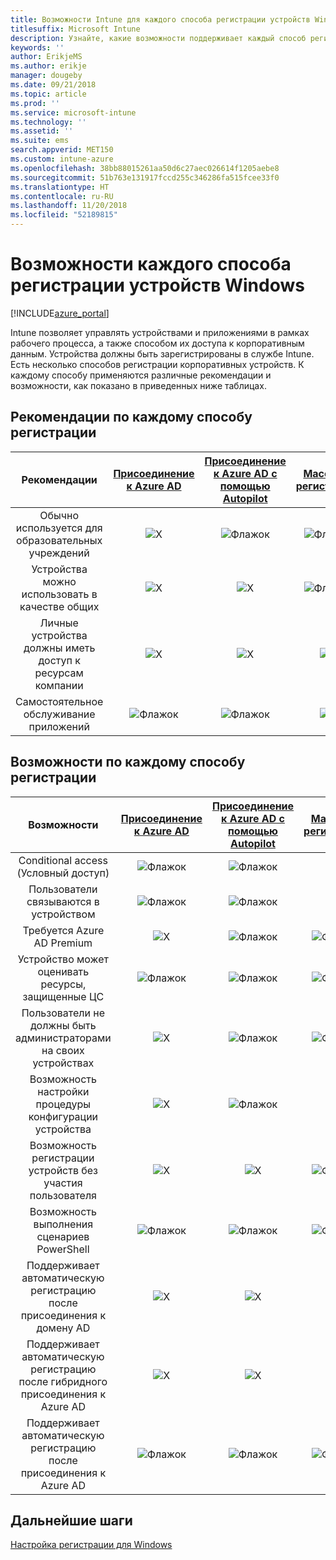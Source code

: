 ```yaml
---
title: Возможности Intune для каждого способа регистрации устройств Windows
titlesuffix: Microsoft Intune
description: Узнайте, какие возможности поддерживает каждый способ регистрации устройств Windows.
keywords: ''
author: ErikjeMS
ms.author: erikje
manager: dougeby
ms.date: 09/21/2018
ms.topic: article
ms.prod: ''
ms.service: microsoft-intune
ms.technology: ''
ms.assetid: ''
ms.suite: ems
search.appverid: MET150
ms.custom: intune-azure
ms.openlocfilehash: 38bb88015261aa50d6c27aec026614f1205aebe8
ms.sourcegitcommit: 51b763e131917fccd255c346286fa515fcee33f0
ms.translationtype: HT
ms.contentlocale: ru-RU
ms.lasthandoff: 11/20/2018
ms.locfileid: "52189815"
---
```

# <a name="capabilities-by-enrollment-method-for-windows-devices"></a>Возможности каждого способа регистрации устройств Windows
[!INCLUDE[azure_portal](./includes/azure_portal.md)]

Intune позволяет управлять устройствами и приложениями в рамках рабочего процесса, а также способом их доступа к корпоративным данным. Устройства должны быть зарегистрированы в службе Intune. Есть несколько способов регистрации корпоративных устройств. К каждому способу применяются различные рекомендации и возможности, как показано в приведенных ниже таблицах.

## <a name="best-practices-by-enrollment-method"></a>Рекомендации по каждому способу регистрации
| **Рекомендации** | **[Присоединение к Azure AD](windows-enroll.md#enable-windows-10-automatic-enrollment)**|**[Присоединение к Azure AD с помощью Autopilot](enrollment-autopilot.md)** |**[Массовая регистрация](windows-bulk-enroll.md)**|**[DEM](device-enrollment-manager-enroll.md)** | **[BYOD](device-enrollment.md#bring-your-own-device)** | **[Объект групповой политики](https://docs.microsoft.com/windows/client-management/mdm/enroll-a-windows-10-device-automatically-using-group-policy)** |
|:---:|:---:|:---:|:---:|:---:|:---:|:---:|
|Обычно используется для образовательных учреждений|![X](media/xmark.png)|![Флажок](media/checkmark.png)|![Флажок](media/checkmark.png)|![Флажок](media/checkmark.png)|![X](media/xmark.png)|![X](media/xmark.png)|
|Устройства можно использовать в качестве общих|![X](media/xmark.png)|![X](media/xmark.png)|![Флажок](media/checkmark.png)|![Флажок](media/checkmark.png)|![X](media/xmark.png)|![X](media/xmark.png)|
|Личные устройства должны иметь доступ к ресурсам компании|![X](media/xmark.png)|![X](media/xmark.png)|![X](media/xmark.png)|![X](media/xmark.png)|![Флажок](media/checkmark.png)|![X](media/xmark.png)|
|Самостоятельное обслуживание приложений|![Флажок](media/checkmark.png)|![Флажок](media/checkmark.png)|![X](media/xmark.png)|![X](media/xmark.png)|![Флажок](media/checkmark.png)|![Флажок](media/checkmark.png)|

## <a name="capabilities-by-enrollment-method"></a>Возможности по каждому способу регистрации

| **Возможности** | **[Присоединение к Azure AD](windows-enroll.md#enable-windows-10-automatic-enrollment)**|**[Присоединение к Azure AD с помощью Autopilot](enrollment-autopilot.md)** |**[Массовая регистрация](windows-bulk-enroll.md)**|**[DEM](device-enrollment-manager-enroll.md)** | **[BYOD](device-enrollment.md#bring-your-own-device)** | **[Объект групповой политики](https://docs.microsoft.com/windows/client-management/mdm/enroll-a-windows-10-device-automatically-using-group-policy)** |
|:---:|:---:|:---:|:---:|:---:|:---:|:---:|
|Conditional access (Условный доступ)                                      |![Флажок](media/checkmark.png)|![Флажок](media/checkmark.png)|![X](media/xmark.png)|![X](media/xmark.png)|![Флажок](media/checkmark.png)|![Флажок](media/checkmark.png)|
|Пользователи связываются в устройством                    |![Флажок](media/checkmark.png)|![Флажок](media/checkmark.png)|![X](media/xmark.png)|![X](media/xmark.png)|![Флажок](media/checkmark.png)|![Флажок](media/checkmark.png)|
|Требуется Azure AD Premium                               |![X](media/xmark.png)|![Флажок](media/checkmark.png)|![Флажок](media/checkmark.png)|![X](media/xmark.png)|![X](media/xmark.png)|![Флажок](media/checkmark.png)|
|Устройство может оценивать ресурсы, защищенные ЦС             |![Флажок](media/checkmark.png)|![Флажок](media/checkmark.png)|![Флажок](media/checkmark.png)|![X](media/xmark.png)|![Флажок](media/checkmark.png)|![Флажок](media/checkmark.png)|
|Пользователи не должны быть администраторами на своих устройствах               |![X](media/xmark.png)|![Флажок](media/checkmark.png)|![Флажок](media/checkmark.png)|![X](media/xmark.png)|![X](media/xmark.png)|![X](media/xmark.png)|
|Возможность настройки процедуры конфигурации устройства        |![X](media/xmark.png)|![Флажок](media/checkmark.png)|![X](media/xmark.png)|![X](media/xmark.png)|![X](media/xmark.png)|![X](media/xmark.png)|
|Возможность регистрации устройств без участия пользователя      |![X](media/xmark.png)|![X](media/xmark.png)|![Флажок](media/checkmark.png)|![Флажок](media/checkmark.png)|![X](media/xmark.png)|![Флажок](media/checkmark.png)|
|Возможность выполнения сценариев PowerShell                       |![Флажок](media/checkmark.png)|![Флажок](media/checkmark.png)|![Флажок](media/checkmark.png)|![Флажок](media/checkmark.png)|![X](media/xmark.png)|![X](media/xmark.png)| 
|Поддерживает автоматическую регистрацию после присоединения к домену AD      |![X](media/xmark.png)|![X](media/xmark.png)|![X](media/xmark.png)|![X](media/xmark.png)|![X](media/xmark.png)|![Флажок](media/checkmark.png)|
|Поддерживает автоматическую регистрацию после гибридного присоединения к Azure AD|![X](media/xmark.png)|![X](media/xmark.png)|![X](media/xmark.png)|![X](media/xmark.png)|![X](media/xmark.png)|![Флажок](media/checkmark.png)|
|Поддерживает автоматическую регистрацию после присоединения к Azure AD       |![Флажок](media/checkmark.png)|![Флажок](media/checkmark.png)|![Флажок](media/checkmark.png)|![Флажок](media/checkmark.png)|![Флажок](media/checkmark.png)|![X](media/xmark.png)|

## <a name="next-steps"></a>Дальнейшие шаги

[Настройка регистрации для Windows](windows-enroll.md)

